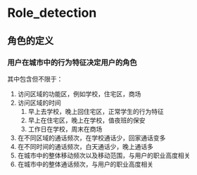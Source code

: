 # Role_detection

## 角色的定义

### 用户在城市中的行为特征决定用户的角色

其中包含但不限于：

1. 访问区域的功能区，例如学校，住宅区，商场
2. 访问区域的时间
   1. 早上去学校，晚上回住宅区，正常学生的行为特征
   2. 早上在住宅区，晚上在学校，值夜班的保安
   3. 工作日在学校，周末在商场
3. 在不同区域的通话频次，在学校通话少，回家通话变多
4. 在不同时间的通话频次，白天通话少，晚上通话多
5. 在城市中的整体移动频次以及移动范围，与用户的职业高度相关
6. 在城市中的整体通话频次，与用户的职业高度相关

